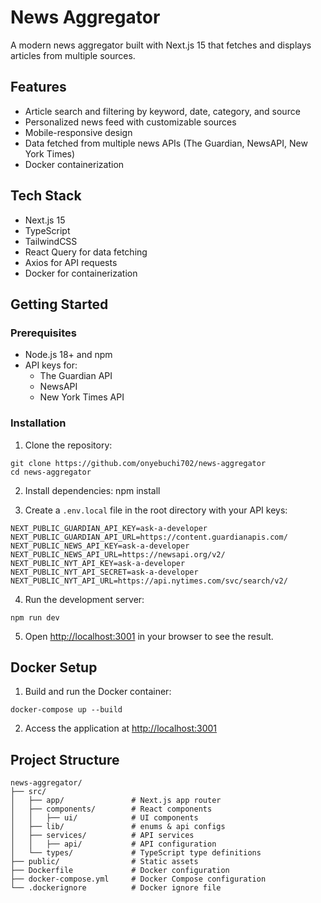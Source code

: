 # News Aggregator

A modern news aggregator built with Next.js 15 that fetches and displays articles from multiple sources.

## Features

- Article search and filtering by keyword, date, category, and source
- Personalized news feed with customizable sources
- Mobile-responsive design
- Data fetched from multiple news APIs (The Guardian, NewsAPI, New York Times)
- Docker containerization

## Tech Stack

- Next.js 15
- TypeScript
- TailwindCSS
- React Query for data fetching
- Axios for API requests
- Docker for containerization

## Getting Started

### Prerequisites

- Node.js 18+ and npm
- API keys for:
  - The Guardian API
  - NewsAPI
  - New York Times API

### Installation

1. Clone the repository:
```
git clone https://github.com/onyebuchi702/news-aggregator
cd news-aggregator
```

2. Install dependencies:
npm install

3. Create a `.env.local` file in the root directory with your API keys:
```
NEXT_PUBLIC_GUARDIAN_API_KEY=ask-a-developer
NEXT_PUBLIC_GUARDIAN_API_URL=https://content.guardianapis.com/
NEXT_PUBLIC_NEWS_API_KEY=ask-a-developer
NEXT_PUBLIC_NEWS_API_URL=https://newsapi.org/v2/
NEXT_PUBLIC_NYT_API_KEY=ask-a-developer
NEXT_PUBLIC_NYT_API_SECRET=ask-a-developer
NEXT_PUBLIC_NYT_API_URL=https://api.nytimes.com/svc/search/v2/
```

4. Run the development server:
```
npm run dev
```

5. Open [http://localhost:3001](http://localhost:3001) in your browser to see the result.

## Docker Setup

1. Build and run the Docker container:
```
docker-compose up --build
```

2. Access the application at [http://localhost:3001](http://localhost:3001)

## Project Structure

```
news-aggregator/
├── src/
│   ├── app/               # Next.js app router
│   ├── components/        # React components
│   │   ├── ui/            # UI components
│   ├── lib/               # enums & api configs
│   ├── services/          # API services
│   │   ├── api/           # API configuration
│   └── types/             # TypeScript type definitions
├── public/                # Static assets
├── Dockerfile             # Docker configuration
├── docker-compose.yml     # Docker Compose configuration
└── .dockerignore          # Docker ignore file
```